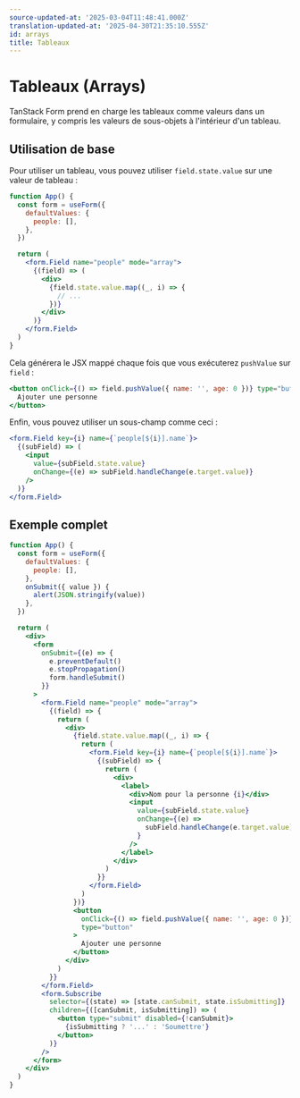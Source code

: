 ```yaml
---
source-updated-at: '2025-03-04T11:48:41.000Z'
translation-updated-at: '2025-04-30T21:35:10.555Z'
id: arrays
title: Tableaux
---
```


# Tableaux (Arrays)

TanStack Form prend en charge les tableaux comme valeurs dans un formulaire, y compris les valeurs de sous-objets à l'intérieur d'un tableau.

## Utilisation de base

Pour utiliser un tableau, vous pouvez utiliser `field.state.value` sur une valeur de tableau :

```jsx
function App() {
  const form = useForm({
    defaultValues: {
      people: [],
    },
  })

  return (
    <form.Field name="people" mode="array">
      {(field) => (
        <div>
          {field.state.value.map((_, i) => {
            // ...
          })}
        </div>
      )}
    </form.Field>
  )
}
```

Cela générera le JSX mappé chaque fois que vous exécuterez `pushValue` sur `field` :

```jsx
<button onClick={() => field.pushValue({ name: '', age: 0 })} type="button">
  Ajouter une personne
</button>
```

Enfin, vous pouvez utiliser un sous-champ comme ceci :

```jsx
<form.Field key={i} name={`people[${i}].name`}>
  {(subField) => (
    <input
      value={subField.state.value}
      onChange={(e) => subField.handleChange(e.target.value)}
    />
  )}
</form.Field>
```

## Exemple complet

```jsx
function App() {
  const form = useForm({
    defaultValues: {
      people: [],
    },
    onSubmit({ value }) {
      alert(JSON.stringify(value))
    },
  })

  return (
    <div>
      <form
        onSubmit={(e) => {
          e.preventDefault()
          e.stopPropagation()
          form.handleSubmit()
        }}
      >
        <form.Field name="people" mode="array">
          {(field) => {
            return (
              <div>
                {field.state.value.map((_, i) => {
                  return (
                    <form.Field key={i} name={`people[${i}].name`}>
                      {(subField) => {
                        return (
                          <div>
                            <label>
                              <div>Nom pour la personne {i}</div>
                              <input
                                value={subField.state.value}
                                onChange={(e) =>
                                  subField.handleChange(e.target.value)
                                }
                              />
                            </label>
                          </div>
                        )
                      }}
                    </form.Field>
                  )
                })}
                <button
                  onClick={() => field.pushValue({ name: '', age: 0 })}
                  type="button"
                >
                  Ajouter une personne
                </button>
              </div>
            )
          }}
        </form.Field>
        <form.Subscribe
          selector={(state) => [state.canSubmit, state.isSubmitting]}
          children={([canSubmit, isSubmitting]) => (
            <button type="submit" disabled={!canSubmit}>
              {isSubmitting ? '...' : 'Soumettre'}
            </button>
          )}
        />
      </form>
    </div>
  )
}
```
